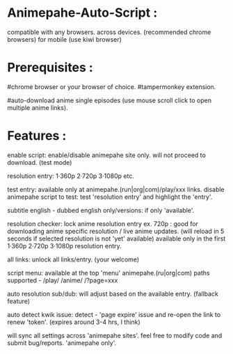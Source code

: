 # Animepahe-Auto-Script :
compatible with any browsers. across devices. (recommended chrome browsers)
for mobile (use kiwi browser)

# Prerequisites :
#chrome browser or your browser of choice. 
#tampermonkey extension. 

#auto-download anime single episodes (use mouse scroll click to open multiple anime links). 

# Features :
enable script:
enable/disable animepahe site only. will not proceed to download. (test mode)

resolution entry:
1·360p 2·720p 3·1080p etc.

test entry:
available only at animepahe.(run|org|com)/play/xxx links.
disable animepahe script to test: test 'resolution entry' and highlight the 'entry'. 

subtitle english - dubbed english only/versions:
if only 'available'.

resolution checker:
lock anime resolution entry ex. 720p : good for downloading anime specific resolution / live anime updates. (will reload in 5 seconds if selected resolution is not 'yet' available)
available only in the first 1·360p 2·720p 3·1080p resolution entry.

all links:
unlock all links/entry. (your welcome)

script menu:
available at the top 'menu' animepahe.(ru|org|com)
paths supported - 
/play/
/anime/
/?page=xxx
 
auto resolution sub/dub:
will adjust based on the available entry. (fallback feature)

auto detect kwik issue:
detect - 'page expire' issue and re-open the link to renew 'token'. (expires around 3-4 hrs, I think)

will sync all settings across 'animepahe sites'. 
feel free to modify code and submit bug/reports. 'animepahe only'. 



